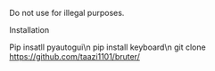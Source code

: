 Do not use for illegal purposes.


Installation

Pip insatll pyautogui\n
pip install keyboard\n
git clone https://github.com/taazi1101/bruter/
